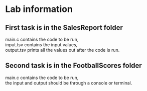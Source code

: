 # Lab information

## First task is in the SalesReport folder

main.c contains the code to be run,  
input.tsv contains the input values,  
output.tsv prints all the values out after the code is run.  

## Second task is in the FootballScores folder

main.c contains the code to be run,  
the input and output should be through a console or terminal. 
